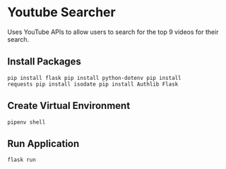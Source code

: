 # Youtube Searcher
Uses YouTube APIs to allow users to search for the top 9 videos for their search.

## Install Packages

<code>pip install flask
pip install python-dotenv
pip install requests
pip install isodate
pip install Authlib Flask</code>

## Create Virtual Environment

<code>pipenv shell</code>

## Run Application

<code>flask run</code>
